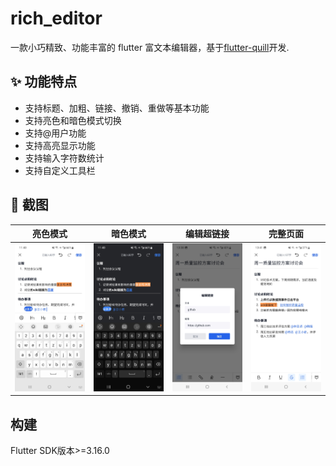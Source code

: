 # rich_editor

一款小巧精致、功能丰富的 flutter 富文本编辑器，基于[flutter-quill](https://github.com/singerdmx/flutter-quill)开发.

## ✨ 功能特点

- 支持标题、加粗、链接、撤销、重做等基本功能
- 支持亮色和暗色模式切换
- 支持@用户功能
- 支持高亮显示功能
- 支持输入字符数统计
- 支持自定义工具栏

## 🎉 截图

|                亮色模式                |               暗色模式               |  编辑超链接  |   完整页面   |
| :------------------------------------: | :----------------------------------: |:----------------------------------: |:----------------------------------: |
| ![light_theme](assets/light_theme.jpg) | ![dark_theme](assets/dark_theme.jpg) |![link](assets/link.jpg) |![demo](assets/demo.jpg) |

## 构建
Flutter SDK版本>=3.16.0
